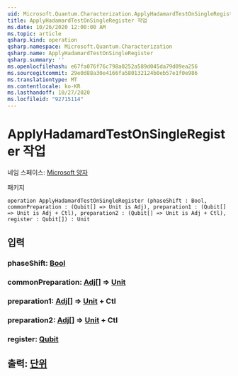 ```yaml
---
uid: Microsoft.Quantum.Characterization.ApplyHadamardTestOnSingleRegister
title: ApplyHadamardTestOnSingleRegister 작업
ms.date: 10/26/2020 12:00:00 AM
ms.topic: article
qsharp.kind: operation
qsharp.namespace: Microsoft.Quantum.Characterization
qsharp.name: ApplyHadamardTestOnSingleRegister
qsharp.summary: ''
ms.openlocfilehash: e67fa076f76c798a0252a589d045da79d09ea256
ms.sourcegitcommit: 29e0d88a30e4166fa580132124b0eb57e1f0e986
ms.translationtype: MT
ms.contentlocale: ko-KR
ms.lasthandoff: 10/27/2020
ms.locfileid: "92715114"
---
```

# <a name="applyhadamardtestonsingleregister-operation"></a>ApplyHadamardTestOnSingleRegister 작업

네임 스페이스: [Microsoft 양자](xref:Microsoft.Quantum.Characterization)

패키지 [](https://nuget.org/packages/)




```qsharp
operation ApplyHadamardTestOnSingleRegister (phaseShift : Bool, commonPreparation : (Qubit[] => Unit is Adj), preparation1 : (Qubit[] => Unit is Adj + Ctl), preparation2 : (Qubit[] => Unit is Adj + Ctl), register : Qubit[]) : Unit
```


## <a name="input"></a>입력

### <a name="phaseshift--bool"></a>phaseShift: [Bool](xref:microsoft.quantum.lang-ref.bool)




### <a name="commonpreparation--qubit--unit-adj"></a>commonPreparation: [Adj](xref:microsoft.quantum.lang-ref.qubit)[] => [Unit](xref:microsoft.quantum.lang-ref.unit)




### <a name="preparation1--qubit--unit-adj--ctl"></a>preparation1: [Adj](xref:microsoft.quantum.lang-ref.qubit)[] => [Unit](xref:microsoft.quantum.lang-ref.unit) + Ctl




### <a name="preparation2--qubit--unit-adj--ctl"></a>preparation2: [Adj](xref:microsoft.quantum.lang-ref.qubit)[] => [Unit](xref:microsoft.quantum.lang-ref.unit) + Ctl




### <a name="register--qubit"></a>register: [Qubit](xref:microsoft.quantum.lang-ref.qubit)





## <a name="output--unit"></a>출력: [단위](xref:microsoft.quantum.lang-ref.unit)

